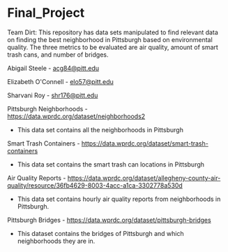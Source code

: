 # Final_Project

Team Dirt: This repository has data sets manipulated to find relevant data on finding the best neighborhood in Pittsburgh based on environmental quality. The three metrics to be evaluated are air quality, amount of smart trash cans, and number of bridges.

Abigail Steele - acg84@pitt.edu

Elizabeth O'Connell - elo57@pitt.edu

Sharvani Roy - shr176@pitt.edu

Pittsburgh Neighborhoods - https://data.wprdc.org/dataset/neighborhoods2
- This data set contains all the neighborhoods in Pittsburgh

Smart Trash Containers - https://data.wprdc.org/dataset/smart-trash-containers
- This data set contains the smart trash can locations in Pittsburgh

Air Quality Reports - https://data.wprdc.org/dataset/allegheny-county-air-quality/resource/36fb4629-8003-4acc-a1ca-3302778a530d
- This data set contains hourly air quality reports from neighborhoods in Pittsburgh.

Pittsburgh Bridges - https://data.wprdc.org/dataset/pittsburgh-bridges
- This dataset contains the bridges of Pittsburgh and which neighborhoods they are in.